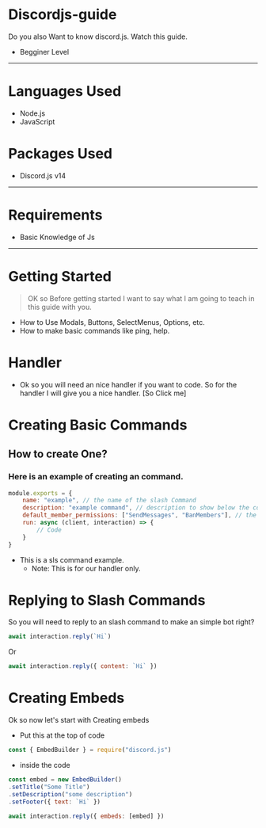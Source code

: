 # Discordjs-guide
Do you also Want to know discord.js. Watch this guide.
- Begginer Level
---
# Languages Used
- Node.js
- JavaScript

# Packages Used
- Discord.js v14

---
# Requirements
- Basic Knowledge of Js

---
# Getting Started
> OK so Before getting started I want to say what I am going to teach in this guide with you.
- How to Use Modals, Buttons, SelectMenus, Options, etc.
- How to make basic commands like ping, help.

# Handler
- Ok so you will need an nice handler if you want to code. So for the handler I will give you a nice handler. [So Click me]

# Creating Basic Commands
## How to create One?
### Here is an example of creating an command.
```js
module.exports = {
    name: "example", // the name of the slash Command
    description: "example command", // description to show below the command name,
    default_member_permissions: ["SendMessages", "BanMembers"], // the default_member_permissions.
    run: async (client, interaction) => {
        // Code
    }
}
```
- This is a sls command example.
  - Note: This is for our handler only.

# Replying to Slash Commands
So you will need to reply to an slash command to make an simple bot right?
```js
await interaction.reply(`Hi`)
```
Or
```js
await interaction.reply({ content: `Hi` })
```
# Creating Embeds
Ok so now let's start with Creating embeds
- Put this at the top of code
```js
const { EmbedBuilder } = require("discord.js")
```
- inside the code
```js
const embed = new EmbedBuilder()
.setTitle("Some Title")
.setDescription("some description")
.setFooter({ text: `Hi` })

await interaction.reply({ embeds: [embed] })
```
